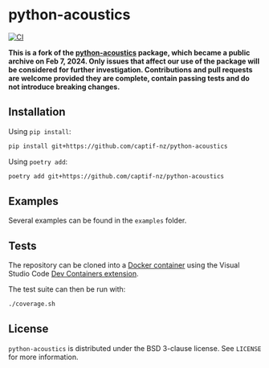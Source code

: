 # python-acoustics

[![CI](https://github.com/captif-nz/python-acoustics/actions/workflows/ci.yml/badge.svg)](https://github.com/captif-nz/python-acoustics/actions/workflows/ci.yml)

**This is a fork of the [python-acoustics](https://github.com/python-acoustics/python-acoustics) package, which became a public archive on Feb 7, 2024. Only issues that affect our use of the package will be considered for further investigation. Contributions and pull requests are welcome provided they are complete, contain passing tests and do not introduce breaking changes.**

## Installation

Using `pip install`:

```bash
pip install git+https://github.com/captif-nz/python-acoustics
```

Using `poetry add`:

```bash
poetry add git+https://github.com/captif-nz/python-acoustics
```

## Examples

Several examples can be found in the `examples` folder.

## Tests

The repository can be cloned into a [Docker container](https://www.docker.com/) using the Visual Studio Code [Dev Containers extension](https://marketplace.visualstudio.com/items?itemName=ms-vscode-remote.remote-containers).

The test suite can then be run with:

```bash
./coverage.sh
```

## License

`python-acoustics` is distributed under the BSD 3-clause license. See `LICENSE` for more information.
